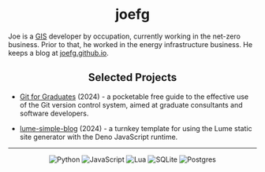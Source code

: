 <h1 align="center">joefg</h1>

Joe is a [GIS](https://en.wikipedia.org/wiki/Geographic_information_system)
developer by occupation, currently working in the net-zero business.
Prior to that, he worked in the energy infrastructure business.
He keeps a blog at [joefg.github.io](https://joefg.github.io).

<h2 align="center">Selected Projects</h2>

- [Git for Graduates](https://git-for-graduates.pages.dev) (2024) - a pocketable
free guide to the effective use of the Git version control system, aimed at
graduate consultants and software developers.

- [lume-simple-blog](https://github.com/joefg/lume-simple-blog) (2024) - a
turnkey template for using the Lume static site generator with the Deno
JavaScript runtime.

---

<div align="center">

![Python](https://img.shields.io/badge/python-3670A0?style=for-the-badge&logo=python&logoColor=ffdd54)
![JavaScript](https://img.shields.io/badge/javascript-%23323330.svg?style=for-the-badge&logo=javascript&logoColor=%23F7DF1E)
![Lua](https://img.shields.io/badge/lua-%232C2D72.svg?style=for-the-badge&logo=lua&logoColor=white)
![SQLite](https://img.shields.io/badge/sqlite-%2307405e.svg?style=for-the-badge&logo=sqlite&logoColor=white)
![Postgres](https://img.shields.io/badge/postgres-%23316192.svg?style=for-the-badge&logo=postgresql&logoColor=white)

</div>
